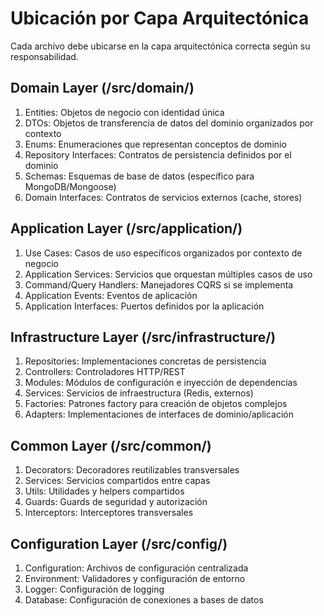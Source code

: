 # Ubicación por Capa Arquitectónica

Cada archivo debe ubicarse en la capa arquitectónica correcta según su responsabilidad.

## Domain Layer (/src/domain/)

1. Entities: Objetos de negocio con identidad única
2. DTOs: Objetos de transferencia de datos del dominio organizados por contexto
3. Enums: Enumeraciones que representan conceptos de dominio
4. Repository Interfaces: Contratos de persistencia definidos por el dominio
5. Schemas: Esquemas de base de datos (específico para MongoDB/Mongoose)
6. Domain Interfaces: Contratos de servicios externos (cache, stores)

## Application Layer (/src/application/)

1. Use Cases: Casos de uso específicos organizados por contexto de negocio
2. Application Services: Servicios que orquestan múltiples casos de uso
3. Command/Query Handlers: Manejadores CQRS si se implementa
4. Application Events: Eventos de aplicación
5. Application Interfaces: Puertos definidos por la aplicación

## Infrastructure Layer (/src/infrastructure/)

1. Repositories: Implementaciones concretas de persistencia
2. Controllers: Controladores HTTP/REST
3. Modules: Módulos de configuración e inyección de dependencias
4. Services: Servicios de infraestructura (Redis, externos)
5. Factories: Patrones factory para creación de objetos complejos
6. Adapters: Implementaciones de interfaces de dominio/aplicación

## Common Layer (/src/common/)

1. Decorators: Decoradores reutilizables transversales
2. Services: Servicios compartidos entre capas
3. Utils: Utilidades y helpers compartidos
4. Guards: Guards de seguridad y autorización
5. Interceptors: Interceptores transversales

## Configuration Layer (/src/config/)

1. Configuration: Archivos de configuración centralizada
2. Environment: Validadores y configuración de entorno
3. Logger: Configuración de logging
4. Database: Configuración de conexiones a bases de datos